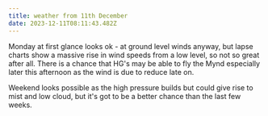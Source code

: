 ```yaml
---
title: weather from 11th December
date: 2023-12-11T08:11:43.482Z
---
```

Monday at first glance looks ok - at ground level winds anyway, but lapse charts show a massive rise in wind speeds from a low level, so not so great after all.  There is a chance that HG's may be able to fly the Mynd especially later this afternoon as the wind is due to reduce late on.

Weekend looks possible as the high pressure builds but could give rise to mist and low cloud, but it's got to be a better chance than the last few weeks.